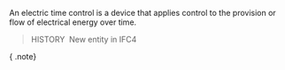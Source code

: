 ﻿An electric time control is a device that applies control to the provision or flow of electrical energy over time.

> HISTORY&nbsp; New entity in IFC4

{ .note}
>

